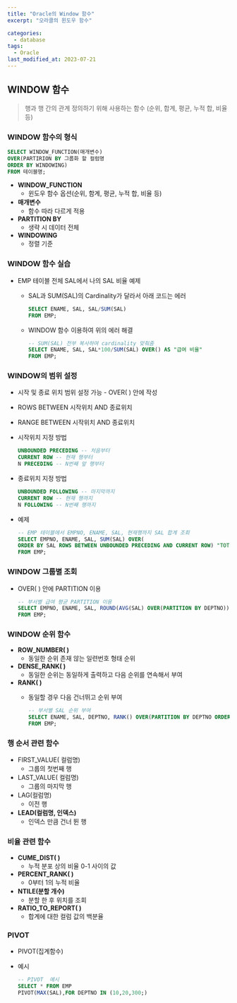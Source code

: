 ```yaml
---
title: "Oracle의 Window 함수"
excerpt: "오라클의 윈도우 함수"

categories:
  - database
tags:
  - Oracle
last_modified_at: 2023-07-21
---
```


## WINDOW 함수

> 행과 행 간의 관계 정의하기 위해 사용하는 함수 (순위, 합계, 평균, 누적 합, 비율 등)
> 

### WINDOW 함수의 형식

```sql
SELECT WINDOW_FUNCTION(매개변수)
OVER(PARTIRION BY 그룹화 할 컬럼명 
ORDER BY WINDOWING)
FROM 테이블명; 
```

- **WINDOW_FUNCTION**
    - 윈도우 함수 옵션(순위, 함계, 평균, 누적 합, 비율 등)
- **매개변수**
    - 함수 따라 다르게 적용
- **PARTITION BY**
    - 생략 시 데이터 전체
- **WINDOWING**
    - 정렬 기준

### WINDOW 함수 실습

- EMP 테이블 전체 SAL에서 나의 SAL 비율 예제
    - SAL과 SUM(SAL)의  Cardinality가 달라서 아래 코드는 에러
        
        ```sql
        SELECT ENAME, SAL, SAL/SUM(SAL)
        FROM EMP;
        ```
        
    - WINDOW 함수 이용하여 위의 에러 해결
        
        ```sql
        -- SUM(SAL) 전부 복사하여 cardinality 맞춰줌
        SELECT ENAME, SAL, SAL*100/SUM(SAL) OVER() AS "급여 비율"
        FROM EMP;
        ```
        

### WINDOW의 범위 설정

- 시작 및 종료 위치 범위 설정 가능 - OVER( ) 안에 작성
- ROWS BETWEEN  시작위치 AND 종료위치
- RANGE BETWEEN  시작위치 AND 종료위치
- 시작위치 지정 방법
    
    ```sql
    UNBOUNDED PRECEDING -- 처음부터 
    CURRENT ROW -- 현재 행부터
    N PRECEDING -- N번째 앞 행부터 
    ```
    
- 종료위치 지정 방법
    
    ```sql
    UNBOUNDED FOLLOWING -- 마지막까지
    CURRENT ROW -- 현재 행까지
    N FOLLOWING -- N번째 행까지
    ```
    
- 예제
    
    ```sql
    -- EMP 테이블에서 EMPNO, ENAME, SAL, 현재행까지 SAL 합계 조회
    SELECT EMPNO, ENAME, SAL, SUM(SAL) OVER(
    ORDER BY SAL ROWS BETWEEN UNBOUNDED PRECEDING AND CURRENT ROW) "TOTAL"
    FROM EMP;
    ```
    

### WINDOW  그룹별 조회

- OVER( ) 안에 PARTITION 이용
    
    ```sql
    -- 부서별 급여 평균 PARTITION 이용
    SELECT EMPNO, ENAME, SAL, ROUND(AVG(SAL) OVER(PARTITION BY DEPTNO)) "부서별 평균 급여"
    FROM EMP;
    ```
    

### WINDOW 순위 함수

- **ROW_NUMBER( )**
    - 동일한 순위 존재 않는 일련번호 형태 순위
- **DENSE_RANK( )**
    - 동일한 순위는 동일하게 출력하고 다음 순위를 연속해서 부여
- **RANK( )**
    - 동일할 경우 다음 건너뛰고 순위 부여
        
        ```sql
        -- 부서별 SAL 순위 부여
        SELECT ENAME, SAL, DEPTNO, RANK() OVER(PARTITION BY DEPTNO ORDER BY SAL DESC) "급여 순위"
        FROM EMP;
        ```
        

### 행 순서 관련 함수

- FIRST_VALUE( 컬럼명)
    - 그룹의 첫번째 행
- LAST_VALUE( 컬럼명)
    - 그룹의 마지막 행
- LAG(컬럼명)
    - 이전 행
- **LEAD(컬럼명, 인덱스)**
    - 인덱스 만큼 건너 뛴 행

### 비율 관련 함수

- **CUME_DIST( )**
    - 누적 분포 상의 비율 0-1 사이의 값
- **PERCENT_RANK( )**
    - 0부터 1의 누적 비율
- **NTILE(분할 개수)**
    - 분할 한 후 위치를 조회
- **RATIO_TO_REPORT( )**
    - 합계에 대한 컬럼 값의 백분율

### PIVOT

- PIVOT(집계함수)
- 예시
    
    ```sql
    -- PIVOT  예시
    SELECT * FROM EMP
    PIVOT(MAX(SAL),FOR DEPTNO IN (10,20,300;)
    ```
